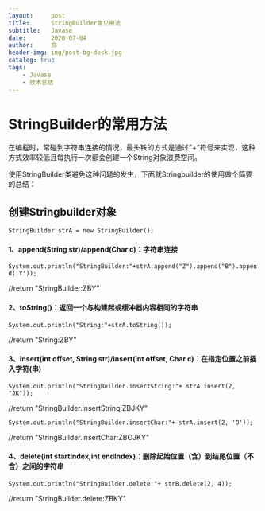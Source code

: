 ```yaml
---
layout:     post                   
title:      StringBuilder常见用法              
subtitle:   Javase
date:       2020-07-04             
author:     丠                 
header-img: img/post-bg-desk.jpg    
catalog: true                       
tags:                             
    - Javase
    - 技术总结
---
```




# StringBuilder的常用方法 

在编程时，常碰到字符串连接的情况，最头铁的方式是通过"+"符号来实现，这种方式效率较低且每执行一次都会创建一个String对象浪费空间。

使用StringBuilder类避免这种问题的发生，下面就Stringbuilder的使用做个简要的总结：

## 创建Stringbuilder对象

`StringBuilder strA = new StringBuilder();`

#### 1、append(String str)/append(Char c)：字符串连接

`System.out.println("StringBuilder:"+strA.append("Z").append("B").append('Y'));`

//return "StringBuilder:ZBY"

#### 2、toString()：返回一个与构建起或缓冲器内容相同的字符串

`System.out.println("String:"+strA.toString());`

//return "String:ZBY"

#### 3、insert(int offset, String str)/insert(int offset, Char c)：在指定位置之前插入字符(串)
 
`System.out.println("StringBuilder.insertString:"+ strA.insert(2, "JK"));`

//return "StringBuilder.insertString:ZBJKY"

`System.out.println("StringBuilder.insertChar:"+ strA.insert(2, 'O'));`

//return "StringBuilder.insertChar:ZBOJKY"

#### 4、delete(int startIndex,int endIndex)：删除起始位置（含）到结尾位置（不含）之间的字符串

`System.out.println("StringBuilder.delete:"+ strB.delete(2, 4));`

//return "StringBuilder.delete:ZBKY"
